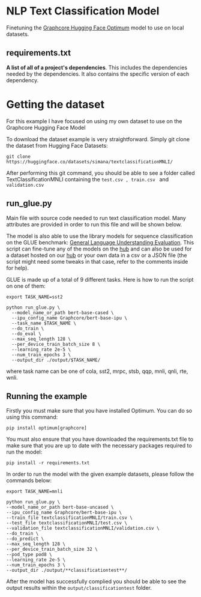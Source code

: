 <!---
Copyright 2020 The HuggingFace Team. All rights reserved.

Licensed under the Apache License, Version 2.0 (the "License");
you may not use this file except in compliance with the License.
You may obtain a copy of the License at

    http://www.apache.org/licenses/LICENSE-2.0

Unless required by applicable law or agreed to in writing, software
distributed under the License is distributed on an "AS IS" BASIS,
WITHOUT WARRANTIES OR CONDITIONS OF ANY KIND, either express or implied.
See the License for the specific language governing permissions and
limitations under the License.
-->

# NLP Text Classification Model

Finetuning the [Graphcore Hugging Face Optimum](https://github.com/huggingface/optimum-graphcore) model to use on local datasets.

## requirements.txt

 **A list of all of a project's dependencies**. This includes the dependencies needed by the dependencies. It also contains the specific version of each dependency.
 
# Getting the dataset

For this example I have focused on using my own dataset to use on the Graphcore Hugging Face Model

To download the dataset example is very straightforward. 
Simply git clone the dataset from Hugging Face Datasets:

    git clone https://huggingface.co/datasets/simana/textclassificationMNLI/

After performing this git command, you should be able to see a folder called TextClassificationMNLI containing the `test.csv , train.csv ` and ` validation.csv`



## run_glue.py

Main file with source code needed to run text classification model. Many attributes are provided in order to run this file and will be shown below.

The model is also able to use the library models for sequence classification on the GLUE benchmark:  [General Language Understanding Evaluation](https://gluebenchmark.com/). This script can fine-tune any of the models on the  [hub](https://huggingface.co/models)  and can also be used for a dataset hosted on our  [hub](https://huggingface.co/datasets)  or your own data in a csv or a JSON file (the script might need some tweaks in that case, refer to the comments inside for help).

GLUE is made up of a total of 9 different tasks. Here is how to run the script on one of them:

    export TASK_NAME=sst2
    
    python run_glue.py \
      --model_name_or_path bert-base-cased \
      --ipu_config_name Graphcore/bert-base-ipu \
      --task_name $TASK_NAME \
      --do_train \
      --do_eval \
      --max_seq_length 128 \
      --per_device_train_batch_size 8 \
      --learning_rate 2e-5 \
      --num_train_epochs 3 \
      --output_dir ./output/$TASK_NAME/

where task name can be one of cola, sst2, mrpc, stsb, qqp, mnli, qnli, rte, wnli.


## Running the example 

Firstly you must make sure that you have installed Optimum.  You can do so using this command:

    pip install optimum[graphcore]

You must also ensure that you have downloaded the requirements.txt file to make sure that you are up to date with the necessary packages required to run the model:

    pip install -r requirements.txt

In order to run the model with the given example datasets, please follow the commands below:

    export TASK_NAME=mnli
    
    python run_glue.py \
    --model_name_or_path bert-base-uncased \
    --ipu_config_name Graphcore/bert-base-ipu \
    --train_file textclassificationMNLI/train.csv \
    --test_file textclassificationMNLI/test.csv \
    --validation_file textclassificationMNLI/validation.csv \
    --do_train \
    --do_predict \
    --max_seq_length 128 \
    --per_device_train_batch_size 32 \
    --pod_type pod8 \
    --learning_rate 2e-5 \
    --num_train_epochs 3 \
    --output_dir ./output/**classificationtest**/

After the model has successfully complied you should be able to see the output results within the `output/classificationtest` folder.
